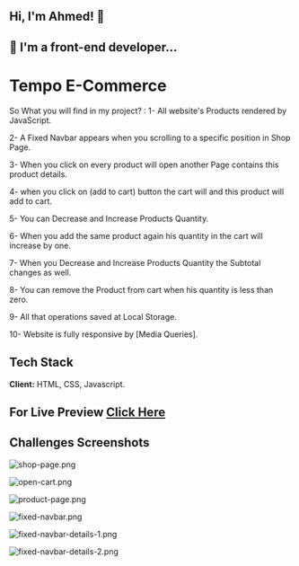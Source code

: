 ## Hi, I'm Ahmed! 👋


## 🚀 I'm a front-end developer...


#  Tempo E-Commerce
So What you will find in my project? :
1- All website's Products rendered by JavaScript.

2- A Fixed Navbar appears when you scrolling to a specific position in Shop Page.

3- When you click on every product will open another Page contains this product details.

4- when you click on (add to cart) button the cart will and this product will add to cart.

5- You can Decrease and Increase Products Quantity.

6- When you add the same product again his quantity in the cart will increase by one.

7- When you Decrease and Increase Products Quantity the Subtotal changes as well.

8- You can remove the Product from cart when his quantity is less than zero.

9- All that operations saved at Local Storage.

10- Website is fully responsive by [Media Queries].

## Tech Stack

**Client:** HTML, CSS, Javascript.
## For Live Preview [Click Here](https://ahmed-abouelfetouh.github.io/tempo-e-commerce/)
## Challenges Screenshots
![shop-page.png](https://i.postimg.cc/KvSBFqyL/shop-page.png)

![open-cart.png](https://i.postimg.cc/hPBzNX91/open-cart.png)

![product-page.png](https://i.postimg.cc/bNgJM3Yq/product-page.png)

![fixed-navbar.png](https://i.postimg.cc/yd06TTr4/fixed-navbar.png)

![fixed-navbar-details-1.png](https://i.postimg.cc/P5Nt7HFM/fixed-navbar-details-1.png)

![fixed-navbar-details-2.png](https://i.postimg.cc/4yJGQR9V/fixed-navbar-details-2.png)
